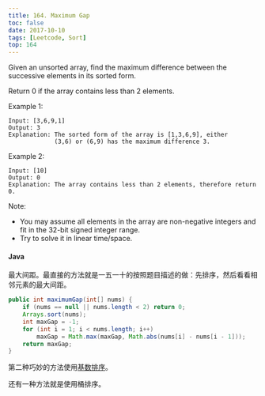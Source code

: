 ```yaml
---
title: 164. Maximum Gap
toc: false
date: 2017-10-10
tags: [Leetcode, Sort]
top: 164
---
```


Given an unsorted array, find the maximum difference between the successive elements in its sorted form.

Return 0 if the array contains less than 2 elements.

Example 1:

```
Input: [3,6,9,1]
Output: 3
Explanation: The sorted form of the array is [1,3,6,9], either
             (3,6) or (6,9) has the maximum difference 3.
```

Example 2:

```
Input: [10]
Output: 0
Explanation: The array contains less than 2 elements, therefore return 0.
```

Note:

* You may assume all elements in the array are non-negative integers and fit in the 32-bit signed integer range.
* Try to solve it in linear time/space.

#### Java

最大间距。最直接的方法就是一五一十的按照题目描述的做：先排序，然后看看相邻元素的最大间距。

```Java
public int maximumGap(int[] nums) {
    if (nums == null || nums.length < 2) return 0;
    Arrays.sort(nums);
    int maxGap = -1;
    for (int i = 1; i < nums.length; i++)
        maxGap = Math.max(maxGap, Math.abs(nums[i] - nums[i - 1]));
    return maxGap;
}
```

第二种巧妙的方法使用[基数排序](http://larryim.cc/note-os/algorithm/algorithmPrinceton/stringsort/#radix-sort)。


还有一种方法就是使用桶排序。